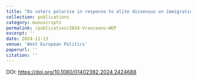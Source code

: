 ```yaml
---
title: "Do voters polarise in response to elite dissensus on immigration?"
collection: publications
category: manuscripts
permalink: /publication/2024-Vranceanu-WEP
excerpt: ''
date: 2024-11-13
venue: 'West European Politics'
paperurl: ''
citation: ''
---
```


DOI: https://doi.org/10.1080/01402382.2024.2424688
